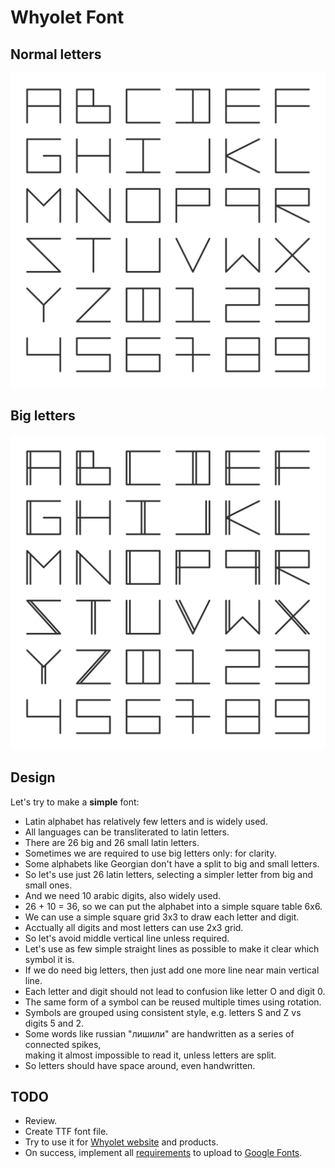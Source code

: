 # Whyolet Font

## Normal letters

![Normal letters](whyolet-font-normal.png)

## Big letters

![Big letters](whyolet-font-big.png)

## Design

Let's try to make a **simple** font:

* Latin alphabet has relatively few letters and is widely used.
* All languages can be transliterated to latin letters.
* There are 26 big and 26 small latin letters.
* Sometimes we are required to use big letters only: for clarity.
* Some alphabets like Georgian don't have a split to big and small letters.
* So let's use just 26 latin letters, selecting a simpler letter from big and small ones.
* And we need 10 arabic digits, also widely used.
* 26 + 10 = 36, so we can put the alphabet into a simple square table 6x6.
* We can use a simple square grid 3x3 to draw each letter and digit.
* Acctually all digits and most letters can use 2x3 grid.
* So let's avoid middle vertical line unless required.
* Let's use as few simple straight lines as possible to make it clear which symbol it is.
* If we do need big letters, then just add one more line near main vertical line.
* Each letter and digit should not lead to confusion like letter O and digit 0.
* The same form of a symbol can be reused multiple times using rotation.
* Symbols are grouped using consistent style, e.g. letters S and Z vs digits 5 and 2.
* Some words like russian "лишили" are handwritten as a series of connected spikes,  
  making it almost impossible to read it, unless letters are split.
* So letters should have space around, even handwritten.

## TODO

* Review.
* Create TTF font file.
* Try to use it for [Whyolet website](https://whyolet.com/) and products.
* On success, implement all [requirements](https://googlefonts.github.io/gf-guide/) to upload to [Google Fonts](https://fonts.google.com/).
